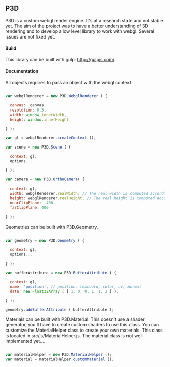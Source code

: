 P3D
---------

P3D is a custom webgl render engine. It's at a research state and not stable yet. The aim of the project was to have a better understanding of 3D rendering and to develop a low level library to work with webgl. Several issues are not fixed yet.

#### Build ####

This library can be built with gulp: http://gulpjs.com/. 

#### Documentation ####

All objects requires to pass an object with the webgl context.

```javascript

var webglRenderer = new P3D.WebglRenderer ( { 

  canvas: _canvas, 
  resolution: 0.5, 
  width: window.innerWidth, 
  height: window.innerHeight
  
} );

var gl = webglRenderer.createContext ();

var scene = new P3D.Scene ( { 

  context: gl, 
  options...

} );

var camera = new P3D.OrthoCamera( { 
  
  context: gl, 
  width: webglRenderer.realWidth, // The real width is computed according to the width of the canvas and the CSS pixel ratio.
  height: webglRenderer.realHeight, // The real height is computed according to the height of the canvas and the CSS pixel ratio.
  nearClipPlane: -400, 
  farClipPlane: 400 
  
} );

```

Geometries can be built with P3D.Geometry.

```javascript

var geometry = new P3D.Geometry ( {
  
  context: gl,
  options...

} );

var bufferAttribute = new P3D.BufferAttribute ( {

  context: gl,
  name: 'position', // position, texcoord, color, uv, normal
  data: new Float32Array ( [ 1, 0, 0, 1, 1, 1 ] ),

} );

geometry.addBufferAttribute ( bufferAttribute );

```

Materials can be built with P3D.Material. This doesn't use a shader generator, you'll have to create custom shaders to use this class.
You can customize the MaterialHelper class to create your own materials. This class is located in src/js/MaterialHelper.js.
The material class is not well implemented yet.....

```javascript

var materialHelper = new P3D.MaterialHelper ();
var material = materialHelper.customMaterial ();

```
